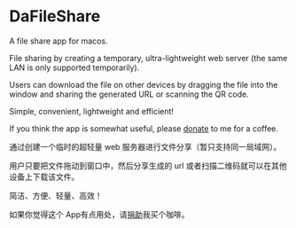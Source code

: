 # DaFileShare
A file share app for macos.

File sharing by creating a temporary, ultra-lightweight web server (the same LAN is only supported temporarily).

Users can download the file on other devices by dragging the file into the window and sharing the generated URL or scanning the QR code.

Simple, convenient, lightweight and efficient!

If you think the app is somewhat useful, please [donate](https://www.paypal.com/cgi-bin/webscr?cmd=_donations&business=william%2exue%40gmail%2ecom&no_shipping=0&no_note=1&tax=0&currency_code=USD&lc=C2&bn=PP%2dDonationsBF&charset=UTF%2d8) to me for a coffee.


通过创建一个临时的超轻量 web 服务器进行文件分享（暂只支持同一局域网）。

用户只要把文件拖动到窗口中，然后分享生成的 url 或者扫描二维码就可以在其他设备上下载该文件。

简洁、方便、轻量、高效！

如果你觉得这个 App有点用处，请[捐助](https://www.paypal.com/cgi-bin/webscr?cmd=_donations&business=william%2exue%40gmail%2ecom&no_shipping=0&no_note=1&tax=0&currency_code=USD&lc=C2&bn=PP%2dDonationsBF&charset=UTF%2d8)我买个咖啡。


